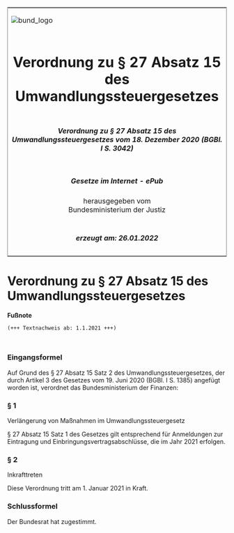 <span id="DECKBLATT.html"></span>

<table border="0" frame="border" width="100%">

<tr valign="top">

<td align="left">

![bund\_logo](BfJ_2021_Web_de_de.gif)

</td>

<td align="right">

 

</td>

</tr>

<tr align="center" valign="middle">

<td colspan="2">

# Verordnung zu § 27 Absatz 15 des Umwandlungssteuergesetzes

</td>

</tr>

<tr align="center" valign="middle">

<td colspan="2">

##### Verordnung zu § 27 Absatz 15 des Umwandlungssteuergesetzes vom 18. Dezember 2020 (BGBl. I S. 3042)

</td>

</tr>

<tr align="center" valign="middle">

<td colspan="2">

  
  

##### Gesetze im Internet - ePub  
  
herausgegeben vom  
Bundesministerium der Justiz

</td>

</tr>

<tr align="center" valign="bottom">

<td colspan="2">

  
  

##### erzeugt am: 26.01.2022

</td>

</tr>

</table>

<span id="BJNR304200020.html"></span>

# Verordnung zu § 27 Absatz 15 des Umwandlungssteuergesetzes

<div>

  
**Fußnote**

<div class="jnhtml">

<div>

<div class="jurAbsatz">

  

``` 
(+++ Textnachweis ab: 1.1.2021 +++)

 
```

</div>

</div>

</div>

</div>

<span id="BJNR304200020BJNE000100000.html"></span>

### Eingangsformel  

<div>

<div class="jnhtml">

<div>

<div class="jurAbsatz">

Auf Grund des § 27 Absatz 15 Satz 2 des Umwandlungssteuergesetzes, der
durch Artikel 3 des Gesetzes vom 19. Juni 2020 (BGBl. I S. 1385)
angefügt worden ist, verordnet das Bundesministerium der Finanzen:

</div>

</div>

</div>

</div>

<span id="BJNR304200020BJNE000200000.html"></span>

### § 1  
Verlängerung von Maßnahmen im Umwandlungssteuergesetz

<div>

<div class="jnhtml">

<div>

<div class="jurAbsatz">

§ 27 Absatz 15 Satz 1 des Gesetzes gilt entsprechend für Anmeldungen zur
Eintragung und Einbringungsvertragsabschlüsse, die im Jahr 2021
erfolgen.

</div>

</div>

</div>

</div>

<span id="BJNR304200020BJNE000300000.html"></span>

### § 2  
Inkrafttreten

<div>

<div class="jnhtml">

<div>

<div class="jurAbsatz">

Diese Verordnung tritt am 1. Januar 2021 in Kraft.

</div>

</div>

</div>

</div>

<span id="BJNR304200020BJNE000400000.html"></span>

### Schlussformel  

<div>

<div class="jnhtml">

<div>

<div class="jurAbsatz">

Der Bundesrat hat zugestimmt.

</div>

<div class="jurAbsatz">

 

</div>

</div>

</div>

</div>
